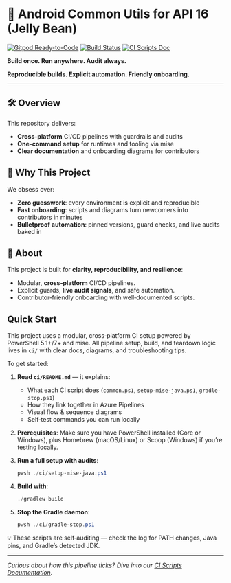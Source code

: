 # 🚀 Android Common Utils for API 16 (Jelly Bean)

[![Gitpod Ready-to-Code](https://img.shields.io/badge/Gitpod-ready--to--code-blue?logo=gitpod)](https://gitpod.io/#https://github.com/Baneeishaque/Android-Common-Utils16)
[![Build Status](https://dev.azure.com/banee-ishaque-k-github-works/Android-Common-Utils16/_apis/build/status%2FBaneeishaque.Android-Common-Utils16%20Android%20Library?branchName=master)](https://dev.azure.com/banee-ishaque-k-github-works/Android-Common-Utils16/_build/latest?definitionId=43&branchName=master)
[![CI Scripts Doc](https://img.shields.io/badge/CI%20Scripts-Docs-blue?logo=powershell&logoColor=white)](./ci/README.md)

<!-- [![CI Scripts Doc](https://img.shields.io/badge/CI%20Scripts-Docs-green?logo=powershell&logoColor=white)](./ci/README.md) -->
<!-- [![CI Scripts Doc](https://img.shields.io/badge/CI%20Scripts-Docs-yellow?logo=powershell&logoColor=black)](./ci/README.md) -->
<!-- [![CI Scripts Doc](https://img.shields.io/badge/CI%20Scripts-Docs-8A2BE2?logo=powershell&logoColor=white)](./ci/README.md) -->

**Build once. Run anywhere. Audit always.**

**Reproducible builds. Explicit automation. Friendly onboarding.**

---

## 🛠 Overview

This repository delivers:

- **Cross‑platform** CI/CD pipelines with guardrails and audits
- **One‑command setup** for runtimes and tooling via mise
- **Clear documentation** and onboarding diagrams for contributors

## 💬 Why This Project

We obsess over:

- **Zero guesswork**: every environment is explicit and reproducible
- **Fast onboarding**: scripts and diagrams turn newcomers into contributors in minutes
- **Bulletproof automation**: pinned versions, guard checks, and live audits baked in

## 📌 About

This project is built for **clarity, reproducibility, and resilience**:

- Modular, **cross‑platform** CI/CD pipelines.
- Explicit guards, **live audit signals**, and safe automation.
- Contributor‑friendly onboarding with well‑documented scripts.

## Quick Start

This project uses a modular, cross‑platform CI setup powered by PowerShell 5.1+/7+ and mise. All pipeline setup, build, and teardown logic lives in `ci/` with clear docs, diagrams, and troubleshooting tips.

To get started:

1. **Read `ci/README.md`** — it explains:
    - What each CI script does (`common.ps1`, `setup-mise-java.ps1`, `gradle-stop.ps1`)
    - How they link together in Azure Pipelines
    - Visual flow & sequence diagrams
    - Self‑test commands you can run locally
2. **Prerequisites**: Make sure you have PowerShell installed (Core or Windows), plus Homebrew (macOS/Linux) or Scoop (Windows) if you’re testing locally.
3. **Run a full setup with audits**:

    ```powershell
    pwsh ./ci/setup-mise-java.ps1
    ```

4. **Build with**:

    ```powershell
    ./gradlew build
    ```

5. **Stop the Gradle daemon**:

    ```powershell
    pwsh ./ci/gradle-stop.ps1
    ```

💡 These scripts are self‑auditing — check the log for PATH changes, Java pins, and Gradle’s detected JDK.

---

*Curious about how this pipeline ticks? Dive into our [CI Scripts Documentation](./ci/README.md).*
